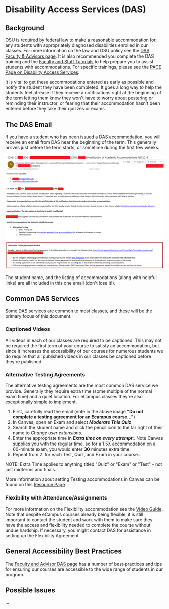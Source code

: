 # Disability Access Services (DAS)

## Background

 OSU is required by federal law to make a reasonable accommodation for any students with appropriately diagnosed disabilities enrolled in our classes. For more information on the law and OSU policy see the [DAS Faculty & Advisors page](https://ds.oregonstate.edu/faculty-advisors).  It is also recommended you complete the DAS training and the [Faculty and Staff Tutorials](https://ds.oregonstate.edu/faculty-and-staff-tutorials) to help prepare you to assist students with accommodations. For specific trainings, please see the [PACE Page on Disability Access Services](https://pace.oregonstate.edu/catalog/disability-access-services-faculty-training).

  It is vital to get these accommodations entered as early as possible and notify the student they have been completed.  It goes a long way to help the students feel at-ease if they receive a notifications right at the beginning of the term letting them know they won't have to worry about pestering or reminding their instructor, or fearing that their accommodation hasn't been entered before they take their quizzes or exams.

## The DAS Email

If you have a student who has been issued a DAS accommodation, you will receive an email from DAS near the beginning of the term.  This generally arrives just before the term starts, or sometime during the first few weeks.  

![DAS Email](images/DASemail.png "DAS Email")

The student name, and the listing of accommodations (along with helpful links) are all included in this one email (don't lose it!).

## Common DAS Services

Some DAS services are common to most classes, and these will be the primary focus of this document.

### Captioned Videos

All videos in each of our classes are required to be captioned.  This may not be required the first term of your course to satisfy an accommodation, but since it increases the accessibility of our courses for numerous students we do require that all published videos in our classes be captioned before they're published.

### Alternative Testing Agreements

The alternative testing agreements are the most common DAS service we provide.  Generally they require extra time (some multiple of the normal exam time) and a quiet location. For eCampus classes they're also exceptionally simple to implement.  

1. First, carefully read the email (note in the above image __"Do not complete a testing agreement for an Ecampus course..."__)
2. In Canvas, open an Exam and select *__Moderate This Quiz__*
3. Search the student name and click the pencil icon to the far right of their name to *Change user extensions*.
4. Enter the appropriate time in *__Extra time on every attempt:__*.
  Note Canvas supplies you with the regular time, so for a 1.5X accommodation on a 60-minute exam, you would enter __30__ minutes extra time.
5. Repeat from 2. for each Test, Quiz, and Exam in your course...

NOTE:  Extra Time applies to anything titled "Quiz" or "Exam" or "Test" - not just midterms and finals.

More information about setting Testing accommodations in Canvas can be found on this [Resource Page](https://ds.oregonstate.edu/accommodations-canvas).

### Flexibility with Attendance/Assignments

For more information on the Flexibility accommodation see the [Video Guide](https://www.youtube.com/watch?v=7ItYSM_yF0c&feature=youtu.be).  Note that despite eCampus courses already being flexible, it is still important to contact the student and work with them to make sure they have the access and flexibility needed to complete the course without undue hardship.  If necessary, you might contact DAS for assistance in setting up the Flexibility Agreement.

## General Accessibility Best Practices

The [Faculty and Advisor DAS page](https://ds.oregonstate.edu/faculty-advisors) has a number of best-practices and tips for ensuring our courses are accessible to the wide range of students in our program.

## Possible Issues

...
